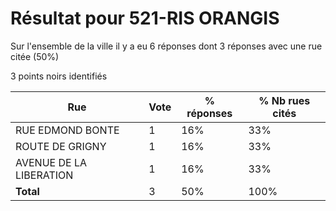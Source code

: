 # Résultat pour 521-RIS ORANGIS

Sur l'ensemble de la ville il y a eu 6 réponses dont 3 réponses avec une rue citée (50%)

3 points noirs identifiés

| Rue | Vote | % réponses | % Nb rues cités|
|-----|------|------------|----------------|
| RUE EDMOND BONTE | 1 | 16% | 33%|
| ROUTE DE GRIGNY | 1 | 16% | 33%|
| AVENUE DE LA LIBERATION | 1 | 16% | 33%|
| **Total** | 3 | 50% | 100%|
